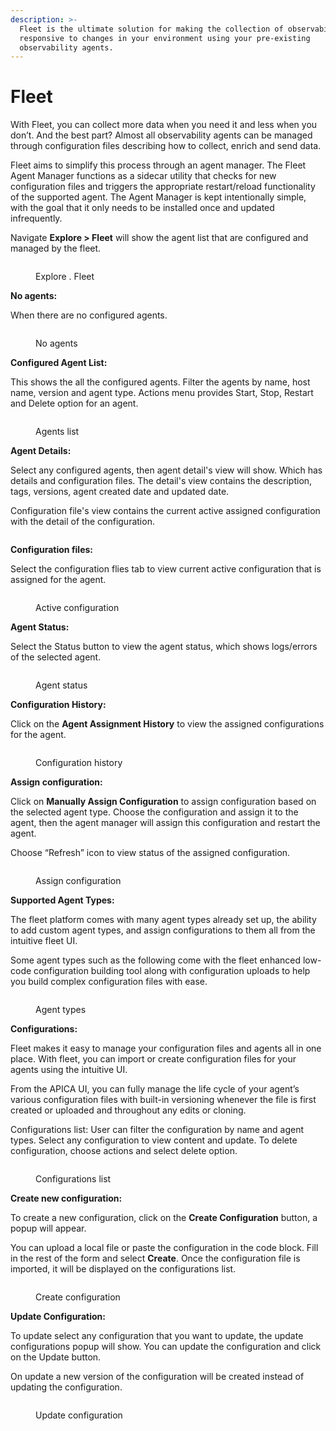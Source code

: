 ```yaml
---
description: >-
  Fleet is the ultimate solution for making the collection of observability data
  responsive to changes in your environment using your pre-existing
  observability agents.
---
```


# Fleet

With Fleet, you can collect more data when you need it and less when you don’t. And the best part? Almost all observability agents can be managed through configuration files describing how to collect, enrich and send data.&#x20;

Fleet aims to simplify this process through an agent manager. The Fleet Agent Manager functions as a sidecar utility that checks for new configuration files and triggers the appropriate restart/reload functionality of the supported agent. The Agent Manager is kept intentionally simple, with the goal that it only needs to be installed once and updated infrequently.&#x20;

Navigate **Explore > Fleet** will show the agent list that are configured and managed by the fleet.

<figure><img src="../.gitbook/assets/Screenshot from 2024-06-18 20-21-25.png" alt=""><figcaption><p>Explore . Fleet</p></figcaption></figure>

**No agents:**&#x20;

When there are no configured agents.

<figure><img src="../.gitbook/assets/image (1) (1) (2).png" alt=""><figcaption><p>No agents</p></figcaption></figure>

**Configured Agent List:**

This shows the all the configured agents. Filter the agents by name, host name, version and agent type. Actions menu provides Start, Stop, Restart and Delete option for an agent.

<figure><img src="../.gitbook/assets/Screenshot from 2024-06-18 20-25-34.png" alt=""><figcaption><p>Agents list</p></figcaption></figure>

**Agent Details:**&#x20;

Select any configured agents, then agent detail's view will show. Which has details and configuration files. The detail's view contains the description, tags, versions, agent created date and updated date. &#x20;

Configuration file's view contains the current active assigned configuration with the detail of the configuration.

<figure><img src="../.gitbook/assets/Screenshot from 2024-06-18 20-58-12.png" alt=""><figcaption></figcaption></figure>

**Configuration files:**

Select the configuration flies tab to view current active configuration that is assigned for the agent.

<figure><img src="../.gitbook/assets/Screenshot from 2024-06-18 20-58-04.png" alt=""><figcaption><p>Active configuration</p></figcaption></figure>

**Agent Status:**

Select the Status button to view the agent status, which shows logs/errors of the selected agent.

<figure><img src="../.gitbook/assets/Screenshot from 2024-06-18 21-00-31.png" alt=""><figcaption><p>Agent status</p></figcaption></figure>

**Configuration History:**

Click on the **Agent Assignment History** to view the assigned configurations for the agent.

<figure><img src="../.gitbook/assets/Screenshot from 2024-06-18 21-06-14.png" alt=""><figcaption><p>Configuration history</p></figcaption></figure>

**Assign configuration:**

Click on **Manually Assign Configuration** to assign configuration based on the selected agent type. Choose the configuration and assign it to the agent, then the agent manager will assign this configuration and restart the agent.&#x20;

Choose “Refresh” icon to view status of the assigned configuration.&#x20;

<figure><img src="../.gitbook/assets/Screenshot from 2024-06-18 21-07-58 (1).png" alt=""><figcaption><p>Assign configuration</p></figcaption></figure>

**Supported Agent Types:**

The fleet platform comes with many agent types already set up, the ability to add custom agent types, and assign configurations to them all from the intuitive fleet UI.&#x20;

Some agent types such as the following come with the fleet enhanced low-code configuration building tool along with configuration uploads to help you build complex configuration files with ease.&#x20;

<figure><img src="../.gitbook/assets/Screenshot from 2024-06-18 21-09-57.png" alt=""><figcaption><p>Agent types</p></figcaption></figure>

**Configurations:**

Fleet makes it easy to manage your configuration files and agents all in one place. With fleet, you can import or create configuration files for your agents using the intuitive UI.&#x20;

&#x20; From the APICA UI, you can fully manage the life cycle of your agent’s various configuration files with built-in versioning whenever the file is first created or uploaded and throughout any edits or cloning.&#x20;

Configurations list: User can filter the configuration by name and agent types. Select any configuration to view content and update. To delete configuration, choose actions and select delete option.&#x20;

<figure><img src="../.gitbook/assets/Screenshot from 2024-06-18 21-12-21.png" alt=""><figcaption><p>Configurations list</p></figcaption></figure>

**Create new configuration:**

To create a new configuration, click on the **Create Configuration** button, a popup will appear. &#x20;

You can upload a local file or paste the configuration in the code block. Fill in the rest of the form and select **Create**.  Once the configuration file is imported, it will be displayed on the configurations list.&#x20;

<figure><img src="../.gitbook/assets/Screenshot from 2024-06-18 21-14-24.png" alt=""><figcaption><p>Create configuration</p></figcaption></figure>

**Update Configuration:**

To update select any configuration that you want to update, the update configurations popup will show. You can update the configuration and click on the Update button. &#x20;

&#x20;On update a new version of the configuration will be created instead of updating the configuration.&#x20;

<figure><img src="../.gitbook/assets/Screenshot from 2024-06-18 21-16-12.png" alt=""><figcaption><p>Update configuration</p></figcaption></figure>


